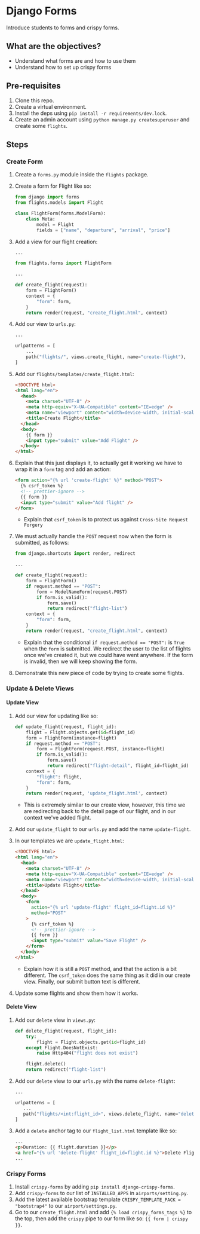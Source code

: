 # Django Forms

Introduce students to forms and crispy forms.

## What are the objectives?

- Understand what forms are and how to use them
- Understand how to set up crispy forms

## Pre-requisites

1. Clone this repo.
2. Create a virtual environment.
3. Install the deps using `pip install -r requirements/dev.lock`.
4. Create an admin account using `python manage.py createsuperuser` and create some `flights`.

## Steps

### Create Form

1. Create a `forms.py` module inside the `flights` package.
2. Create a form for Flight like so:

   ```python
   from django import forms
   from flights.models import Flight

   class FlightForm(forms.ModelForm):
       class Meta:
           model = Flight
           fields = ["name", "departure", "arrival", "price"]
   ```

3. Add a view for our flight creation:

   ```python
   ...

   from flights.forms import FlightForm

   ...

   def create_flight(request):
       form = FlightForm()
       context = {
           "form": form,
       }
       return render(request, "create_flight.html", context)
   ```

4. Add our view to `urls.py`:

   ```python
   ...

   urlpatterns = [
       ...
       path("flights/", views.create_flight, name="create-flight"),
   ]
   ```

5. Add our `flights/templates/create_flight.html`:

   ```html
   <!DOCTYPE html>
   <html lang="en">
     <head>
       <meta charset="UTF-8" />
       <meta http-equiv="X-UA-Compatible" content="IE=edge" />
       <meta name="viewport" content="width=device-width, initial-scale=1.0" />
       <title>Create Flight</title>
     </head>
     <body>
       {{ form }}
       <input type="submit" value="Add Flight" />
     </body>
   </html>
   ```

6. Explain that this just displays it, to actually get it working we have to wrap it in a `form` tag and add an action:

   ```html
   <form action="{% url 'create-flight' %}" method="POST">
     {% csrf_token %}
     <!-- prettier-ignore -->
     {{ form }}
     <input type="submit" value="Add flight" />
   </form>
   ```

   - Explain that `csrf_token` is to protect us against `Cross-Site Request Forgery`

7. We must actually handle the `POST` request now when the form is submitted, as follows:

   ```python
   from django.shortcuts import render, redirect

   ...

   def create_flight(request):
       form = FlightForm()
       if request.method == "POST":
           form = ModelNameForm(request.POST)
           if form.is_valid():
               form.save()
               return redirect("flight-list")
       context = {
           "form": form,
       }
       return render(request, "create_flight.html", context)
   ```

   - Explain that the conditional `if request.method == "POST":` is `True` when the `form` is submitted. We redirect the user to the list of flights once we've created it, but we could have went anywhere. If the form is invalid, then we will keep showing the form.

8. Demonstrate this new piece of code by trying to create some flights.

### Update & Delete Views

#### Update View

1. Add our view for updating like so:

   ```python
   def update_flight(request, flight_id):
       flight = Flight.objects.get(id=flight_id)
       form = FlightForm(instance=flight)
       if request.method == "POST":
           form = FlightForm(request.POST, instance=flight)
           if form.is_valid():
               form.save()
               return redirect("flight-detail", flight_id=flight_id)
       context = {
           "flight": flight,
           "form": form,
       }
       return render(request, 'update_flight.html', context)
   ```

   - This is extremely similar to our create view, however, this time we are redirecting back to the detail page of our flight, and in our context we've added flight.

2. Add our `update_flight` to our `urls.py` and add the name `update-flight`.
3. In our templates we are `update_flight.html`:

   ```html
   <!DOCTYPE html>
   <html lang="en">
     <head>
       <meta charset="UTF-8" />
       <meta http-equiv="X-UA-Compatible" content="IE=edge" />
       <meta name="viewport" content="width=device-width, initial-scale=1.0" />
       <title>Update Flight</title>
     </head>
     <body>
       <form
         action="{% url 'update-flight' flight_id=flight.id %}"
         method="POST"
       >
         {% csrf_token %}
         <!-- prettier-ignore -->
         {{ form }}
         <input type="submit" value="Save Flight" />
       </form>
     </body>
   </html>
   ```

   - Explain how it is still a `POST` method, and that the action is a bit different. The `csrf_token` does the same thing as it did in our create view. Finally, our submit button text is different.

4. Update some flights and show them how it works.

#### Delete View

1. Add our `delete` view in `views.py`:

   ```python
   def delete_flight(request, flight_id):
       try:
           flight = Flight.objects.get(id=flight_id)
       except Flight.DoesNotExist:
           raise Http404("flight does not exist")

       flight.delete()
       return redirect("flight-list")
   ```

2. Add our `delete` view to our `urls.py` with the name `delete-flight`:

   ```python
   ...

   urlpatterns = [
      ...
      path("flights/<int:flight_id>", views.delete_flight, name="delete-flight"),
   ]
   ```

3. Add a `delete` anchor tag to our `flight_list.html` template like so:

   ```html
   ...
   <p>Duration: {{ flight.duration }}</p>
   <a href="{% url 'delete-flight' flight_id=flight.id %}">Delete Flight</a>
   ...
   ```

### Crispy Forms

1. Install `crispy-forms` by adding `pip install django-crispy-forms`.
2. Add `crispy-forms` to our list of `INSTALLED_APPS` in `airports/setting.py`.
3. Add the latest available bootstrap template `CRISPY_TEMPLATE_PACK = "bootstrap4"` to our `airport/settings.py`.
4. Go to our `create_flight.html` and add `{% load crispy_forms_tags %}` to the top, then add the `crispy` pipe to our form like so: `{{ form | crispy }}`.
